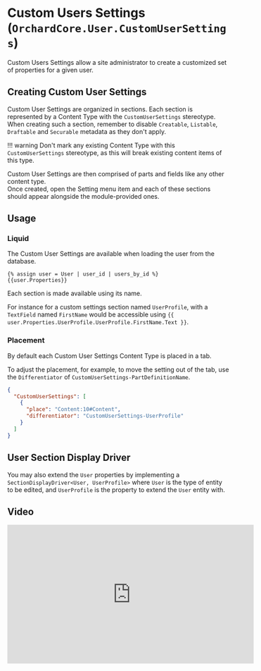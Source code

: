 # Custom Users Settings (`OrchardCore.User.CustomUserSettings`)

Custom Users Settings allow a site administrator to create a customized set of properties for a given user.  

## Creating Custom User Settings

Custom User Settings are organized in sections. Each section is represented by a Content Type with the `CustomUserSettings` stereotype.  
When creating such a section, remember to disable `Creatable`, `Listable`, `Draftable` and `Securable` metadata as they don't apply.

!!! warning
    Don't mark any existing Content Type with this `CustomUserSettings` stereotype, as this will break existing content items of this type.

Custom User Settings are then comprised of parts and fields like any other content type.  
Once created, open the Setting menu item and each of these sections should appear alongside the module-provided ones.

## Usage

### Liquid

The Custom User Settings are available when loading the user from the database. 
```liquid 
{% assign user = User | user_id | users_by_id %}
{{user.Properties}}
```
Each section is made available using its name.

For instance for a custom settings section named `UserProfile`, with a `TextField` named `FirstName` would be accessible using `{{ user.Properties.UserProfile.UserProfile.FirstName.Text }}`.

### Placement

By default each Custom User Settings Content Type is placed in a tab.

To adjust the placement, for example, to move the setting out of the tab, use the `Differentiator` of `CustomUserSettings-PartDefinitionName`.

``` json
{
  "CustomUserSettings": [
    {
      "place": "Content:10#Content",
      "differentiator": "CustomUserSettings-UserProfile" 
    }
  ]
}
```

## User Section Display Driver

You may also extend the `User` properties by implementing a `SectionDisplayDriver<User, UserProfile>` where `User` is the type of entity to be edited,
and `UserProfile` is the property to extend the `User` entity with.

## Video

<iframe width="560" height="315" src="https://www.youtube.com/embed/_ff79hm5PAc" frameborder="0" allow="accelerometer; autoplay; encrypted-media; gyroscope; picture-in-picture" allowfullscreen></iframe>
